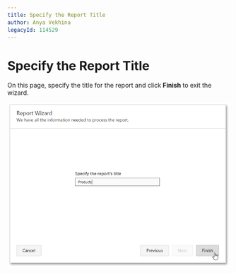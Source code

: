```yaml
---
title: Specify the Report Title
author: Anya Vekhina
legacyId: 114529
---
```

# Specify the Report Title
On this page, specify the title for the report and click **Finish** to exit the wizard.

![web-report-designer-wizard-specify-report-title](../../../../../images/img24824.png)